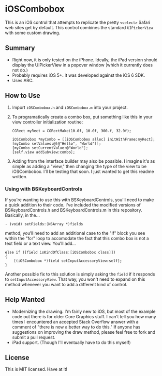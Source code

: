 iOSCombobox
===========

This is an iOS control that attempts to replicate the pretty `<select>` Safari web sites get by default.  This control combines the standard `UIPickerView` with some custom drawing.

## Summary
* Right now, it is only tested on the iPhone.  Ideally, the iPad version should display the UIPickerView in a popover window (which it currently does not do.)
* Probably requires iOS 5+.  It was developed against the iOS 6 SDK.
* Uses ARC.

## How to Use
1. Import `iOSCombobox.h` and `iOSCombobox.m` into your project.
2. To programatically create a combo box, put something like this in your view controller initialization routine:

	```
	CGRect myRect = CGRectMake(10.0f, 10.0f, 300.f, 32.0f);
	
	iOSCombobox *myCombo = [[iOSCombobox alloc] initWithFrame:myRect];
	[myCombo setValues:@[@"Hello", "World"]];
	[myCombo setCurrentValue:@"World"];
	[self.view addSubview:combo];
	```
3. Adding from the interface builder may also be possible.  I imagine it's as simple as adding a "view," then changing the type of the view to be iOSCombobox.  I'll be testing that soon.  I just wanted to get this readme written.

### Using with BSKeyboardControls
If you're wanting to use this with BSKeyboardControls, you'll need to make a quick addition to their code.  I've included the modified versions of BSKeyboardControls.h and BSKeyboardControls.m in this repository.  Basically, in the…

```
- (void) setFields:(NSArray *)fields
```
method, you'll need to add an additional case to the "if" block you see within the "for" loop to accomodate the fact that this combo box is not a text field or a text view.  You'll add…

```
else if ([field isKindOfClass:[iOSCombobox class]])
{
	[(iOSCombobox *)field setInputAccessoryView:self];
}
```

Another possible fix to this solution is simply asking the `field` if it responds to `setInputAccessoryView`.  That way, you won't need to expand on this method whenever you want to add a different kind of control.

## Help Wanted
* Modernizing the drawing.  I'm fairly new to iOS, but most of the example code out there is for older Core Graphics stuff.  I can't tell you how many times I encountered an accepted Stack Overflow answer with a comment of "there is now a better way to do this."  If anyone has suggestions on improving the draw method, please feel free to fork and submit a pull request.
* iPad support.  (Though I'll eventually have to do this myself)

## License
This is MIT licensed.  Have at it!
